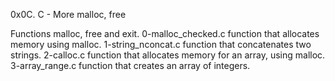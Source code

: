 0x0C. C - More malloc, free

Functions malloc, free and exit.
 0-malloc_checked.c function that allocates memory using malloc.
1-string_nconcat.c function that concatenates two strings.
2-calloc.c  function that allocates memory for an array, using malloc.
3-array_range.c function that creates an array of integers.
